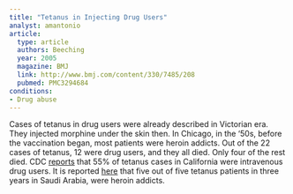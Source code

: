 ```yaml
---
title: "Tetanus in Injecting Drug Users"
analyst: amantonio
article:
  type: article
  authors: Beeching
  year: 2005
  magazine: BMJ
  link: http://www.bmj.com/content/330/7485/208
  pubmed: PMC3294684
conditions:
- Drug abuse
---
```


Cases of tetanus in drug users were already described in Victorian era. They injected morphine under the skin then.
In Chicago, in the ‘50s, before the vaccination began, most patients were heroin addicts. Out of the 22 cases of tetanus, 12 were drug users, and they all died. Only four of the rest died. CDC [reports](https://www.cdc.gov/mmwr/preview/mmwrhtml/00051456.htm) that 55% of tetanus cases in California were intravenous drug users.
It is reported [here](https://www.ncbi.nlm.nih.gov/pubmed/17261932) that five out of five tetanus patients in three years in Saudi Arabia, were heroin addicts.
